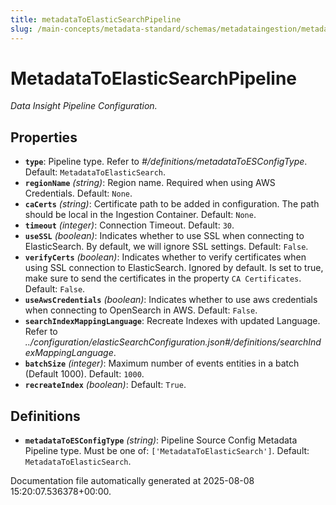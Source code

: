 ```yaml
---
title: metadataToElasticSearchPipeline
slug: /main-concepts/metadata-standard/schemas/metadataingestion/metadatatoelasticsearchpipeline
---
```


# MetadataToElasticSearchPipeline

*Data Insight Pipeline Configuration.*

## Properties

- **`type`**: Pipeline type. Refer to *#/definitions/metadataToESConfigType*. Default: `MetadataToElasticSearch`.
- **`regionName`** *(string)*: Region name. Required when using AWS Credentials. Default: `None`.
- **`caCerts`** *(string)*: Certificate path to be added in configuration. The path should be local in the Ingestion Container. Default: `None`.
- **`timeout`** *(integer)*: Connection Timeout. Default: `30`.
- **`useSSL`** *(boolean)*: Indicates whether to use SSL when connecting to ElasticSearch. By default, we will ignore SSL settings. Default: `False`.
- **`verifyCerts`** *(boolean)*: Indicates whether to verify certificates when using SSL connection to ElasticSearch. Ignored by default. Is set to true, make sure to send the certificates in the property `CA Certificates`. Default: `False`.
- **`useAwsCredentials`** *(boolean)*: Indicates whether to use aws credentials when connecting to OpenSearch in AWS. Default: `False`.
- **`searchIndexMappingLanguage`**: Recreate Indexes with updated Language. Refer to *../configuration/elasticSearchConfiguration.json#/definitions/searchIndexMappingLanguage*.
- **`batchSize`** *(integer)*: Maximum number of events entities in a batch (Default 1000). Default: `1000`.
- **`recreateIndex`** *(boolean)*: Default: `True`.
## Definitions

- **`metadataToESConfigType`** *(string)*: Pipeline Source Config Metadata Pipeline type. Must be one of: `['MetadataToElasticSearch']`. Default: `MetadataToElasticSearch`.


Documentation file automatically generated at 2025-08-08 15:20:07.536378+00:00.
